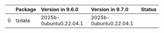 <!-- markdown-link-check-disable -->

|    | Package   | Version in 9.6.0       | Version in 9.7.0       | Status   |
|---:|:----------|:-----------------------|:-----------------------|:---------|
|  0 | tzdata    | 2025b-0ubuntu0.22.04.1 | 2025b-0ubuntu0.22.04.1 |          |